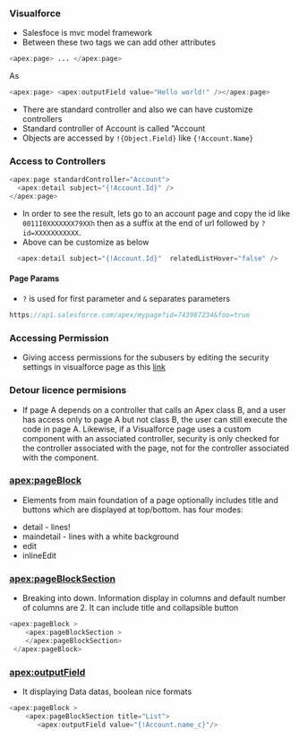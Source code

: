 ### Visualforce 
* Salesfoce is mvc model framework
* Between these two tags we can add other attributes
```java
<apex:page> ... </apex:page>
```
As 
```java
<apex:page> <apex:outputField value="Hello world!" /></apex:page>
```
* There are standard controller and also we can have customize controllers
* Standard controller of Account is called "Account 
* Objects are accessed by `!{Object.Field}` like `{!Account.Name}`
### Access to Controllers

```java
<apex:page standardController="Account"> 
  <apex:detail subject="{!Account.Id}" />
</apex:page>
```
* In order to see the result, lets go to an account page and copy the id like `0011I0XXXXXXX79XXh` then as a suffix at the end of url followed by `?id=XXXXXXXXXXX`.
* Above can be customize as below
```java
  <apex:detail subject="{!Account.Id}"  relatedListHover="false" />
```
#### Page Params
* `?` is used for first parameter and `&` separates parameters
```java
https://ap1.salesforce.com/apex/mypage?id=743987234&foo=true
```
### Accessing Permission
* Giving access permissions for the subusers by editing the security settings in visualforce page as this [link](http://help.screensteps.com/m/salesforce/l/34860-setting-permissions-for-the-visualforce-page)

### Detour licence permisions 
* If page A depends on a controller that calls an Apex class B, and a user has access only to page A but not class B, the user can still execute the code in page A. Likewise, if a Visualforce page uses a custom component with an associated controller, security is only checked for the controller associated with the page, not for the controller associated with the component.

### <apex:pageBlock>
* Elements from main foundation of a page optionally includes title and buttons which are displayed at top/bottom. has four modes:
- detail - lines!
- maindetail - lines with a white background
- edit
- inlineEdit 
### <apex:pageBlockSection> 
* Breaking into down. Information display in columns and default number of columns are 2. It can include title and collapsible button
```java
<apex:pageBlock >
    <apex:pageBlockSection >  
    </apex:pageBlockSection>
 </apex:pageBlock>
```
### <apex:outputField>
* It displaying Data datas, boolean nice formats
```java
<apex:pageBlock >
    <apex:pageBlockSection title="List"> 
       <apex:outputField value="{!Account.name_c}"/>
```




